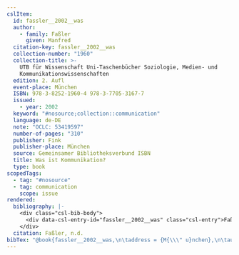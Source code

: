 ```yaml
---
cslItem:
  id: fassler__2002__was
  author:
    - family: Faßler
      given: Manfred
  citation-key: fassler__2002__was
  collection-number: "1960"
  collection-title: >-
    UTB für Wissenschaft Uni-Taschenbücher Soziologie, Medien- und
    Kommunikationswissenschaften
  edition: 2. Aufl
  event-place: München
  ISBN: 978-3-8252-1960-4 978-3-7705-3167-7
  issued:
    - year: 2002
  keyword: "#nosource;collection::communication"
  language: de-DE
  note: "OCLC: 53419597"
  number-of-pages: "310"
  publisher: Fink
  publisher-place: München
  source: Gemeinsamer Bibliotheksverbund ISBN
  title: Was ist Kommunikation?
  type: book
scopedTags:
  - tag: "#nosource"
  - tag: communication
    scope: issue
rendered:
  bibliography: |-
    <div class="csl-bib-body">
      <div data-csl-entry-id="fassler__2002__was" class="csl-entry">Faßler, M. n.d.. <i>Was ist Kommunikation?</i> (2. Aufl). Fink.</div>
    </div>
  citation: Faßler, n.d.
bibTex: "@book{fassler__2002__was,\n\taddress = {M{\\\" u}nchen},\n\tauthor = {Fa\\ss{}ler, Manfred},\n\tnumber = {1960},\n\tseries = {UTB f{\\\" u}r {Wissenschaft} {Uni}-{Taschenb}{\\\" u}cher {Soziologie}, {Medien}- und {Kommunikationswissenschaften}},\n\tedition = {2. Aufl},\n\tnote = {OCLC: 53419597},\n\tpublisher = {Fink},\n\ttitle = {Was ist {Kommunikation}?},\n}\n\n"
---
```

